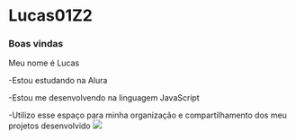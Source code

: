 # Lucas01Z2
### Boas vindas
Meu nome é Lucas

-Estou estudando na Alura

-Estou me desenvolvendo na linguagem JavaScript

-Utilizo esse espaço para minha organização e compartilhamento dos meu projetos desenvolvido
![](https://media1.tenor.com/m/Nir7MGPsQ1EAAAAd/drip-chicken-drip.gif)
